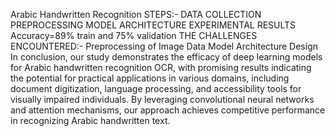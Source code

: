 Arabic Handwritten Recognition 
STEPS:-
DATA COLLECTION
PREPROCESSING
MODEL ARCHITECTURE
EXPERIMENTAL RESULTS
Accuracy=89% train and 75% validation
THE CHALLENGES ENCOUNTERED:-
Preprocessing of Image Data
Model Architecture Design
In conclusion, our study demonstrates the efficacy 
of deep learning models for Arabic handwritten 
recognition OCR, with promising results 
indicating the potential for practical applications 
in various domains, including document 
digitization, language processing, and 
accessibility tools for visually impaired 
individuals. By leveraging convolutional neural 
networks and attention mechanisms, our 
approach achieves competitive performance in 
recognizing Arabic handwritten text.
